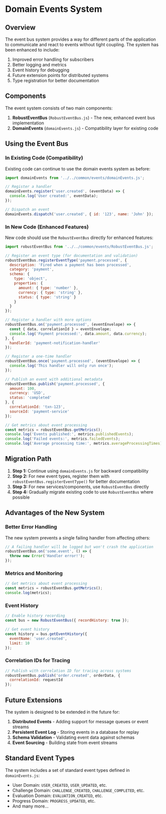 # Domain Events System

## Overview

The event bus system provides a way for different parts of the application to communicate and react to events without tight coupling. The system has been enhanced to include:

1. Improved error handling for subscribers
2. Better logging and metrics
3. Event history for debugging
4. Future extension points for distributed systems
5. Type registration for better documentation

## Components

The event system consists of two main components:

1. **RobustEventBus** (`RobustEventBus.js`) - The new, enhanced event bus implementation
2. **DomainEvents** (`domainEvents.js`) - Compatibility layer for existing code

## Using the Event Bus

### In Existing Code (Compatibility)

Existing code can continue to use the domain events system as before:

```javascript
import domainEvents from '../../common/events/domainEvents.js';

// Register a handler
domainEvents.register('user.created', (eventData) => {
  console.log('User created:', eventData);
});

// Dispatch an event
domainEvents.dispatch('user.created', { id: '123', name: 'John' });
```

### In New Code (Enhanced Features)

New code should use the `RobustEventBus` directly for enhanced features:

```javascript
import robustEventBus from '../../common/events/RobustEventBus.js';

// Register an event type (for documentation and validation)
robustEventBus.registerEventType('payment.processed', {
  description: 'Fired when a payment has been processed',
  category: 'payment',
  schema: {
    type: 'object',
    properties: {
      amount: { type: 'number' },
      currency: { type: 'string' },
      status: { type: 'string' }
    }
  }
});

// Register a handler with more options
robustEventBus.on('payment.processed', (eventEnvelope) => {
  const { data, correlationId } = eventEnvelope;
  console.log('Payment processed:', data.amount, data.currency);
}, {
  handlerId: 'payment-notification-handler'
});

// Register a one-time handler
robustEventBus.once('payment.processed', (eventEnvelope) => {
  console.log('This handler will only run once');
});

// Publish an event with additional metadata
robustEventBus.publish('payment.processed', {
  amount: 100,
  currency: 'USD',
  status: 'completed'
}, {
  correlationId: 'txn-123',
  sourceId: 'payment-service'
});

// Get metrics about event processing
const metrics = robustEventBus.getMetrics();
console.log('Events published:', metrics.publishedEvents);
console.log('Failed events:', metrics.failedEvents);
console.log('Average processing time:', metrics.averageProcessingTimes);
```

## Migration Path

1. **Step 1:** Continue using `domainEvents.js` for backward compatibility
2. **Step 2:** For new event types, register them with `robustEventBus.registerEventType()` for better documentation
3. **Step 3:** For new services/components, use `RobustEventBus` directly
4. **Step 4:** Gradually migrate existing code to use `RobustEventBus` where possible

## Advantages of the New System

### Better Error Handling

The new system prevents a single failing handler from affecting others:

```javascript
// A failing handler will be logged but won't crash the application
robustEventBus.on('some.event', () => {
  throw new Error('Handler error!');
});
```

### Metrics and Monitoring

```javascript
// Get metrics about event processing
const metrics = robustEventBus.getMetrics();
console.log(metrics);
```

### Event History

```javascript
// Enable history recording
const bus = new RobustEventBus({ recordHistory: true });

// Get event history
const history = bus.getEventHistory({ 
  eventName: 'user.created',
  limit: 10
});
```

### Correlation IDs for Tracing

```javascript
// Publish with correlation ID for tracing across systems
robustEventBus.publish('order.created', orderData, {
  correlationId: requestId
});
```

## Future Extensions

The system is designed to be extended in the future for:

1. **Distributed Events** - Adding support for message queues or event streams
2. **Persistent Event Log** - Storing events in a database for replay
3. **Schema Validation** - Validating event data against schemas
4. **Event Sourcing** - Building state from event streams

## Standard Event Types

The system includes a set of standard event types defined in `domainEvents.js`:

- User Domain: `USER_CREATED`, `USER_UPDATED`, etc.
- Challenge Domain: `CHALLENGE_CREATED`, `CHALLENGE_COMPLETED`, etc.
- Evaluation Domain: `EVALUATION_CREATED`, etc.
- Progress Domain: `PROGRESS_UPDATED`, etc.
- And many more... 